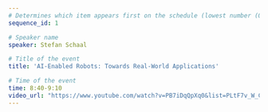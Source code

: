 ```yaml
---
# Determines which item appears first on the schedule (lowest number (0) appears first)
sequence_id: 1

# Speaker name
speaker: Stefan Schaal

# Title of the event
title: 'AI-Enabled Robots: Towards Real-World Applications'

# Time of the event
time: 8:40-9:10
video_url: "https://www.youtube.com/watch?v=PB7iDqQpXq0&list=PLtF7v_W_CG5oG_lhI9tA1g4dPJKBOWDsA&index=2"
---
```



